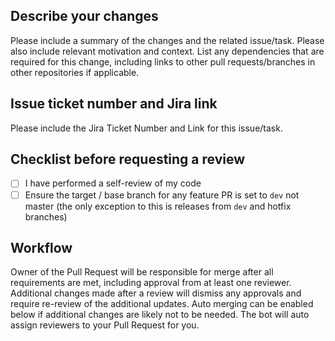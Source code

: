 ## Describe your changes

Please include a summary of the changes and the related issue/task. Please also include relevant motivation and context. List any dependencies that are required for this change, including links to other pull requests/branches in other repositories if applicable.

## Issue ticket number and Jira link

Please include the Jira Ticket Number and Link for this issue/task.

## Checklist before requesting a review
- [ ] I have performed a self-review of my code
- [ ] Ensure the target / base branch for any feature PR is set to `dev` not master (the only exception to this is releases from `dev` and hotfix branches)

## Workflow 

Owner of the Pull Request will be responsible for merge after all requirements are met, including approval from at least one reviewer. Additional changes made after a review will dismiss any approvals and require re-review of the additional updates. Auto merging can be enabled below if additional changes are likely not to be needed. The bot will auto assign reviewers to your Pull Request for you.


